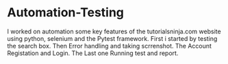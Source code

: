 # Automation-Testing
I worked on automation some key features of the tutorialsninja.com website using python, selenium and the Pytest framework.
First i started by testing the search box.
Then Error handling and taking scrrenshot.
The Account Registation and Login.
The Last one Running test and report.

